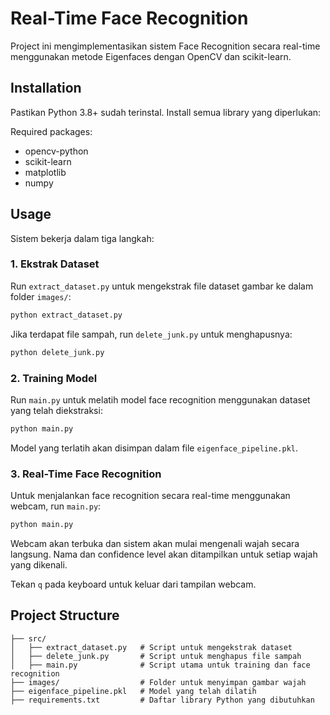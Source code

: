 # Real-Time Face Recognition

Project ini mengimplementasikan sistem Face Recognition secara real-time menggunakan metode Eigenfaces dengan OpenCV dan scikit-learn.

## Installation
Pastikan Python 3.8+ sudah terinstal. Install semua library yang diperlukan: 

Required packages:
- opencv-python
- scikit-learn
- matplotlib
- numpy

## Usage
Sistem bekerja dalam tiga langkah:

### 1. Ekstrak Dataset
Run `extract_dataset.py` untuk mengekstrak file dataset gambar ke dalam folder `images/`:

```bash
python extract_dataset.py
```

Jika terdapat file sampah, run `delete_junk.py` untuk menghapusnya:

```bash
python delete_junk.py
```

### 2. Training Model
Run `main.py` untuk melatih model face recognition menggunakan dataset yang telah diekstraksi:

```bash
python main.py
```

Model yang terlatih akan disimpan dalam file `eigenface_pipeline.pkl`.

### 3. Real-Time Face Recognition
Untuk menjalankan face recognition secara real-time menggunakan webcam, run `main.py`:

```bash
python main.py
```

Webcam akan terbuka dan sistem akan mulai mengenali wajah secara langsung. Nama dan confidence level akan ditampilkan untuk setiap wajah yang dikenali.

Tekan `q` pada keyboard untuk keluar dari tampilan webcam.

## Project Structure
```plaintext
├── src/
│   ├── extract_dataset.py   # Script untuk mengekstrak dataset
│   ├── delete_junk.py       # Script untuk menghapus file sampah
│   ├── main.py              # Script utama untuk training dan face recognition
├── images/                  # Folder untuk menyimpan gambar wajah
├── eigenface_pipeline.pkl   # Model yang telah dilatih
├── requirements.txt         # Daftar library Python yang dibutuhkan
```

